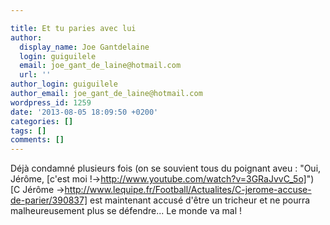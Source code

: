 ```yaml
---

title: Et tu paries avec lui
author:
  display_name: Joe Gantdelaine
  login: guiguilele
  email: joe_gant_de_laine@hotmail.com
  url: ''
author_login: guiguilele
author_email: joe_gant_de_laine@hotmail.com
wordpress_id: 1259
date: '2013-08-05 18:09:50 +0200'
categories: []
tags: []
comments: []
---
```

Déjà condamné plusieurs fois (on se souvient tous du poignant aveu : "Oui, Jérôme, [c'est moi !->http://www.youtube.com/watch?v=3GRaJvvC_5o]") [C Jérôme ->http://www.lequipe.fr/Football/Actualites/C-jerome-accuse-de-parier/390837] est maintenant accusé d'être un tricheur et ne pourra malheureusement plus se défendre... Le monde va mal !
